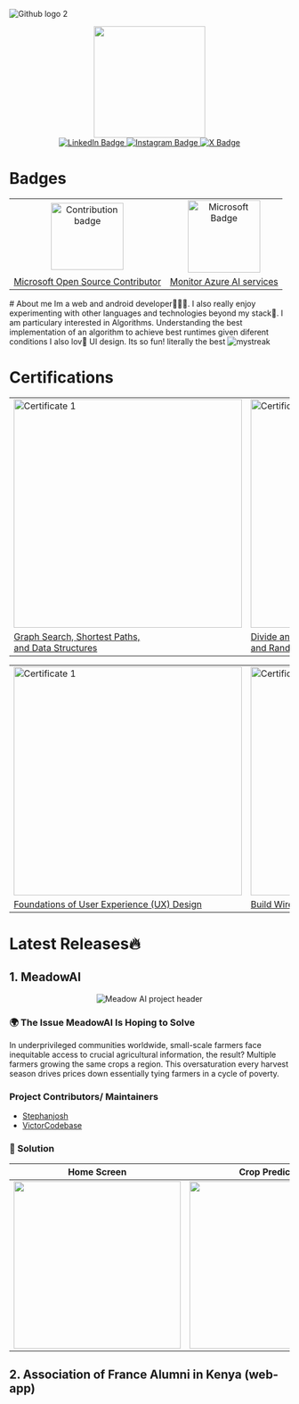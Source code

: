 ![Github logo 2](https://github.com/VictorCodebase/VictorCodebase/assets/135356007/a5266742-8a25-4c64-b601-bec289f6ed4e)


<div id="header" align="center">
  <img src="https://media.giphy.com/media/HCwnYWnMgLZUW1BtP2/giphy.gif" width="200"/>
</div>




<div id="badges" align = "center">
  <a href="https://www.linkedin.com/in/mark-kithinji-68aa14246/">
    <img src="https://img.shields.io/badge/LinkedIn-blue?style=for-the-badge&logo=linkedin&logoColor=white" alt="LinkedIn Badge"/>
  </a>
  <a href="https://www.instagram.com/markkithinji_ig/">
    <img src="https://img.shields.io/badge/Instagram-red?style=for-the-badge&logo=instagram&logoColor=white" alt="Instagram Badge"/>
  </a>
  <a href="https://twitter.com/MarkKithinji5">
    <img src="https://img.shields.io/badge/Twitter-blue?style=for-the-badge&logo=twitter&logoColor=white" alt="X Badge"/>
  </a>
</div>

# Badges
<table align="center">
  <tr>
    <td align="center"><a href="https://www.credly.com/badges/63813a12-dd67-41fc-a2bb-eef02912e696/public_url" target="_blank" rel="noreferrer"><img src="https://github.com/VictorCodebase/VictorCodebase/assets/135356007/f034a4c7-7672-4bb5-834b-787da931b0fd" alt="Contribution badge" width="130" height="120"></a></td>
    <td align="center"><a href="https://learn.microsoft.com/api/achievements/share/en-us/MarkKithinji-9759/NZBK5DXF?sharingId=447E623FC6BA2D63"><img src="https://github.com/VictorCodebase/VictorCodebase/assets/135356007/5859a858-a8f1-49e6-9c26-df70e275fff0" alt="Microsoft Badge" width="130"></a></td>
  </tr>
  <tr>
    <td><a href="https://www.credly.com/badges/63813a12-dd67-41fc-a2bb-eef02912e696/public_url" target="_blank" rel="noreferrer">Microsoft Open Source Contributor</a></td>
    <td><a href="https://learn.microsoft.com/api/achievements/share/en-us/MarkKithinji-9759/NZBK5DXF?sharingId=447E623FC6BA2D63">Monitor Azure AI services</a></td>
  </tr>
</table>
# About me
  Im a web and android developer👨🏽‍💻.  
  I also really enjoy experimenting with other languages and technologies beyond my stack🚀.  
  I am particulary interested in Algorithms. Understanding the best implementation of an algorithm to achieve best runtimes given diferent conditions  
  I also lov💖 UI design. Its so fun! literally the best

<img src="https://github-readme-streak-stats.herokuapp.com/?user=victorcodebase&theme=tokyonight" alt="mystreak"/>  


# Certifications
<table align="center">
  <tr>
    <td><img src="https://user-images.githubusercontent.com/135356007/278609181-0e653377-63d2-4024-a3b3-6e9902872ecc.png" alt="Certificate 1" width="410px"></td>
    <td><img src="https://user-images.githubusercontent.com/135356007/278609168-6af2e4df-87cc-4b7d-8365-87a39357f6b4.png" alt="Certificate 2" width="410"></td>
    <td><img src="https://github.com/VictorCodebase/VictorCodebase/assets/135356007/f8d65cb4-72a1-4897-989d-4d01b006360a" alt="Certificate 3" width="410"></td>
  </tr>
  <tr>
    <td><a href="https://www.coursera.org/account/accomplishments/certificate/B3BB2FCK5QLD">Graph Search, Shortest Paths, <br>and Data Structures
</a></td>
    <td><a href="https://www.coursera.org/account/accomplishments/certificate/YFPULNNAMAZ5">Divide and Conquer, Sorting and Searching, <br>and
Randomized Algorithms</a></td>
    <td><a href="https://www.coursera.org/account/accomplishments/certificate/4BKD6DLKD3QE">Create High-Fidelity Designs<br> and Prototypes in
Figma</a></td>
  </tr>
</table>

<table align="center">
  <tr>
    <td><img src="https://user-images.githubusercontent.com/135356007/278609018-c77caa46-04f6-4b47-b112-402d7d7d5322.png" alt="Certificate 1" width="410px"></td>
    <td><img src="https://user-images.githubusercontent.com/135356007/278608989-35985dd9-7570-46b5-a4c3-1af3ab2527af.png" alt="Certificate 2" width="410"></td>
    <td><img src="https://user-images.githubusercontent.com/135356007/278608945-44f4b2fd-0fad-417a-8dcc-fc4e3af2831f.png" alt="Certificate 3" width="410"></td>
  </tr>
  <tr>
    <td><a href="https://www.coursera.org/account/accomplishments/certificate/BV4HXUE5AFKY">Foundations of User Experience (UX) Design
</a></td>
    <td><a href="https://www.coursera.org/account/accomplishments/certificate/BL32PHE6Q2ZU">Build Wireframes and Low-Fidelity Prototypes</a></td>
    <td><a href="https://www.coursera.org/account/accomplishments/certificate/GEKSWYHTJ9D7">Build Dynamic User Interfaces (UI) for Websites</a></td>
  </tr>
</table>


# Latest Releases🔥


## 1. MeadowAI
 <p align="center">
  <img src="https://github.com/user-attachments/assets/e77de4c7-3492-4267-99af-024d2c723202" alt="Meadow AI project header" style="border-radius: 13;"/>
</p>


### 🌍 The Issue MeadowAI Is Hoping to Solve
In underprivileged communities worldwide, small-scale farmers face inequitable access to crucial agricultural information, the result? Multiple farmers growing the same crops a region. This oversaturation every harvest season drives prices down essentially tying farmers in a cycle of poverty.

### Project Contributors/ Maintainers
- [Stephanjosh](https://github.com/stephanjosh)
- [VictorCodebase](https://github.com/victorcodebase)
   

### 🤖 Solution  
| Home Screen | Crop Prediction | Your Account |
|-------------|-----------------|--------------|
| <img src="https://github.com/user-attachments/assets/7562ba04-d246-4fe0-83bf-0787e809f3d4" width="300"> | <img src="https://github.com/user-attachments/assets/31d372ea-6106-418c-837a-81d6252f66df" width="300"> | <img src="https://github.com/user-attachments/assets/16a09bed-101f-4f44-bd65-92879e65262f" width="300"> |



## 2. Association of France Alumni in Kenya (web-app)

